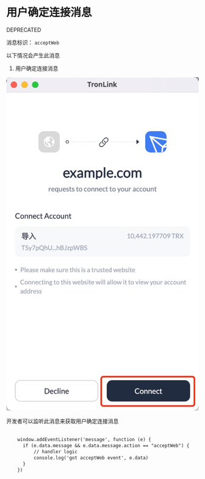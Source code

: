 # 用户确定连接消息

<span class="deprecated">DEPRECATED</span>

消息标识： `acceptWeb`

以下情况会产生此消息

  1. 用户确定连接消息

 ![image](../../../images/tronlink-wallet-extension_receive-messages-from-tronlink_messages-to-be-deprecated_user-accepts-connection_img_0.jpg)

开发者可以监听此消息来获取用户确定连接消息

```shell

    window.addEventListener('message', function (e) {
      if (e.data.message && e.data.message.action == "acceptWeb") {
          // handler logic
          console.log('got acceptWeb event', e.data)
      }
    })
```

